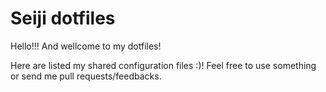 # Seiji dotfiles

Hello!!! And wellcome to my dotfiles!

Here are listed my shared configuration files :)! Feel free to use something or send me pull requests/feedbacks.